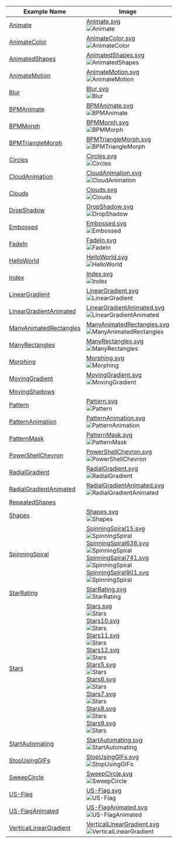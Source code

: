 
|Example Name                                              |Image                                                                                                                                                                                                                                                                                                                                                                                                                                                                                                  |
|----------------------------------------------------------|-------------------------------------------------------------------------------------------------------------------------------------------------------------------------------------------------------------------------------------------------------------------------------------------------------------------------------------------------------------------------------------------------------------------------------------------------------------------------------------------------------|
|[Animate](Animate.PSSVG.ps1)                              |[Animate.svg](Animate.svg)<br/>![Animate](Animate.svg)                                                                                                                                                                                                                                                                                                                                                                                                                                                 |
|[AnimateColor](AnimateColor.PSSVG.ps1)                    |[AnimateColor.svg](AnimateColor.svg)<br/>![AnimateColor](AnimateColor.svg)                                                                                                                                                                                                                                                                                                                                                                                                                             |
|[AnimatedShapes](AnimatedShapes.PSSVG.ps1)                |[AnimatedShapes.svg](AnimatedShapes.svg)<br/>![AnimatedShapes](AnimatedShapes.svg)                                                                                                                                                                                                                                                                                                                                                                                                                     |
|[AnimateMotion](AnimateMotion.PSSVG.ps1)                  |[AnimateMotion.svg](AnimateMotion.svg)<br/>![AnimateMotion](AnimateMotion.svg)                                                                                                                                                                                                                                                                                                                                                                                                                         |
|[Blur](Blur.PSSVG.ps1)                                    |[Blur.svg](Blur.svg)<br/>![Blur](Blur.svg)                                                                                                                                                                                                                                                                                                                                                                                                                                                             |
|[BPMAnimate](BPMAnimate.PSSVG.ps1)                        |[BPMAnimate.svg](BPMAnimate.svg)<br/>![BPMAnimate](BPMAnimate.svg)                                                                                                                                                                                                                                                                                                                                                                                                                                     |
|[BPMMorph](BPMMorph.PSSVG.ps1)                            |[BPMMorph.svg](BPMMorph.svg)<br/>![BPMMorph](BPMMorph.svg)                                                                                                                                                                                                                                                                                                                                                                                                                                             |
|[BPMTriangleMorph](BPMTriangleMorph.PSSVG.ps1)            |[BPMTriangleMorph.svg](BPMTriangleMorph.svg)<br/>![BPMTriangleMorph](BPMTriangleMorph.svg)                                                                                                                                                                                                                                                                                                                                                                                                             |
|[Circles](Circles.PSSVG.ps1)                              |[Circles.svg](Circles.svg)<br/>![Circles](Circles.svg)                                                                                                                                                                                                                                                                                                                                                                                                                                                 |
|[CloudAnimation](CloudAnimation.PSSVG.ps1)                |[CloudAnimation.svg](CloudAnimation.svg)<br/>![CloudAnimation](CloudAnimation.svg)                                                                                                                                                                                                                                                                                                                                                                                                                     |
|[Clouds](Clouds.PSSVG.ps1)                                |[Clouds.svg](Clouds.svg)<br/>![Clouds](Clouds.svg)                                                                                                                                                                                                                                                                                                                                                                                                                                                     |
|[DropShadow](DropShadow.PSSVG.ps1)                        |[DropShadow.svg](DropShadow.svg)<br/>![DropShadow](DropShadow.svg)                                                                                                                                                                                                                                                                                                                                                                                                                                     |
|[Embossed](Embossed.PSSVG.ps1)                            |[Embossed.svg](Embossed.svg)<br/>![Embossed](Embossed.svg)                                                                                                                                                                                                                                                                                                                                                                                                                                             |
|[FadeIn](FadeIn.PSSVG.ps1)                                |[FadeIn.svg](FadeIn.svg)<br/>![FadeIn](FadeIn.svg)                                                                                                                                                                                                                                                                                                                                                                                                                                                     |
|[HelloWorld](HelloWorld.PSSVG.ps1)                        |[HelloWorld.svg](HelloWorld.svg)<br/>![HelloWorld](HelloWorld.svg)                                                                                                                                                                                                                                                                                                                                                                                                                                     |
|[Index](Index.PSSVG.ps1)                                  |[Index.svg](Index.svg)<br/>![Index](Index.svg)                                                                                                                                                                                                                                                                                                                                                                                                                                                         |
|[LinearGradient](LinearGradient.PSSVG.ps1)                |[LinearGradient.svg](LinearGradient.svg)<br/>![LinearGradient](LinearGradient.svg)                                                                                                                                                                                                                                                                                                                                                                                                                     |
|[LinearGradientAnimated](LinearGradientAnimated.PSSVG.ps1)|[LinearGradientAnimated.svg](LinearGradientAnimated.svg)<br/>![LinearGradientAnimated](LinearGradientAnimated.svg)                                                                                                                                                                                                                                                                                                                                                                                     |
|[ManyAnimatedRectangles](ManyAnimatedRectangles.PSSVG.ps1)|[ManyAnimatedRectangles.svg](ManyAnimatedRectangles.svg)<br/>![ManyAnimatedRectangles](ManyAnimatedRectangles.svg)                                                                                                                                                                                                                                                                                                                                                                                     |
|[ManyRectangles](ManyRectangles.PSSVG.ps1)                |[ManyRectangles.svg](ManyRectangles.svg)<br/>![ManyRectangles](ManyRectangles.svg)                                                                                                                                                                                                                                                                                                                                                                                                                     |
|[Morphing](Morphing.PSSVG.ps1)                            |[Morphing.svg](Morphing.svg)<br/>![Morphing](Morphing.svg)                                                                                                                                                                                                                                                                                                                                                                                                                                             |
|[MovingGradient](MovingGradient.PSSVG.ps1)                |[MovingGradient.svg](MovingGradient.svg)<br/>![MovingGradient](MovingGradient.svg)                                                                                                                                                                                                                                                                                                                                                                                                                     |
|[MovingShadows](MovingShadows.PSSVG.ps1)                  |
|[Pattern](Pattern.PSSVG.ps1)                              |[Pattern.svg](Pattern.svg)<br/>![Pattern](Pattern.svg)                                                                                                                                                                                                                                                                                                                                                                                                                                                 |
|[PatternAnimation](PatternAnimation.PSSVG.ps1)            |[PatternAnimation.svg](PatternAnimation.svg)<br/>![PatternAnimation](PatternAnimation.svg)                                                                                                                                                                                                                                                                                                                                                                                                             |
|[PatternMask](PatternMask.PSSVG.ps1)                      |[PatternMask.svg](PatternMask.svg)<br/>![PatternMask](PatternMask.svg)                                                                                                                                                                                                                                                                                                                                                                                                                                 |
|[PowerShellChevron](PowerShellChevron.PSSVG.ps1)          |[PowerShellChevron.svg](PowerShellChevron.svg)<br/>![PowerShellChevron](PowerShellChevron.svg)                                                                                                                                                                                                                                                                                                                                                                                                         |
|[RadialGradient](RadialGradient.PSSVG.ps1)                |[RadialGradient.svg](RadialGradient.svg)<br/>![RadialGradient](RadialGradient.svg)                                                                                                                                                                                                                                                                                                                                                                                                                     |
|[RadialGradientAnimated](RadialGradientAnimated.PSSVG.ps1)|[RadialGradientAnimated.svg](RadialGradientAnimated.svg)<br/>![RadialGradientAnimated](RadialGradientAnimated.svg)                                                                                                                                                                                                                                                                                                                                                                                     |
|[RepeatedShapes](RepeatedShapes.PSSVG.ps1)                |
|[Shapes](Shapes.PSSVG.ps1)                                |[Shapes.svg](Shapes.svg)<br/>![Shapes](Shapes.svg)                                                                                                                                                                                                                                                                                                                                                                                                                                                     |
|[SpinningSpiral](SpinningSpiral.PSSVG.ps1)                |[SpinningSpiral15.svg](SpinningSpiral15.svg)<br/>![SpinningSpiral](SpinningSpiral15.svg)<br/>[SpinningSpiral636.svg](SpinningSpiral636.svg)<br/>![SpinningSpiral](SpinningSpiral636.svg)<br/>[SpinningSpiral741.svg](SpinningSpiral741.svg)<br/>![SpinningSpiral](SpinningSpiral741.svg)<br/>[SpinningSpiral901.svg](SpinningSpiral901.svg)<br/>![SpinningSpiral](SpinningSpiral901.svg)                                                                                                               |
|[StarRating](StarRating.PSSVG.ps1)                        |[StarRating.svg](StarRating.svg)<br/>![StarRating](StarRating.svg)                                                                                                                                                                                                                                                                                                                                                                                                                                     |
|[Stars](Stars.PSSVG.ps1)                                  |[Stars.svg](Stars.svg)<br/>![Stars](Stars.svg)<br/>[Stars10.svg](Stars10.svg)<br/>![Stars](Stars10.svg)<br/>[Stars11.svg](Stars11.svg)<br/>![Stars](Stars11.svg)<br/>[Stars12.svg](Stars12.svg)<br/>![Stars](Stars12.svg)<br/>[Stars5.svg](Stars5.svg)<br/>![Stars](Stars5.svg)<br/>[Stars6.svg](Stars6.svg)<br/>![Stars](Stars6.svg)<br/>[Stars7.svg](Stars7.svg)<br/>![Stars](Stars7.svg)<br/>[Stars8.svg](Stars8.svg)<br/>![Stars](Stars8.svg)<br/>[Stars9.svg](Stars9.svg)<br/>![Stars](Stars9.svg)|
|[StartAutomating](StartAutomating.PSSVG.ps1)              |[StartAutomating.svg](StartAutomating.svg)<br/>![StartAutomating](StartAutomating.svg)                                                                                                                                                                                                                                                                                                                                                                                                                 |
|[StopUsingGIFs](StopUsingGIFs.PSSVG.ps1)                  |[StopUsingGIFs.svg](StopUsingGIFs.svg)<br/>![StopUsingGIFs](StopUsingGIFs.svg)                                                                                                                                                                                                                                                                                                                                                                                                                         |
|[SweepCircle](SweepCircle.PSSVG.ps1)                      |[SweepCircle.svg](SweepCircle.svg)<br/>![SweepCircle](SweepCircle.svg)                                                                                                                                                                                                                                                                                                                                                                                                                                 |
|[US-Flag](US-Flag.PSSVG.ps1)                              |[US-Flag.svg](US-Flag.svg)<br/>![US-Flag](US-Flag.svg)                                                                                                                                                                                                                                                                                                                                                                                                                                                 |
|[US-FlagAnimated](US-FlagAnimated.PSSVG.ps1)              |[US-FlagAnimated.svg](US-FlagAnimated.svg)<br/>![US-FlagAnimated](US-FlagAnimated.svg)                                                                                                                                                                                                                                                                                                                                                                                                                 |
|[VerticalLinearGradient](VerticalLinearGradient.PSSVG.ps1)|[VerticalLinearGradient.svg](VerticalLinearGradient.svg)<br/>![VerticalLinearGradient](VerticalLinearGradient.svg)                                                                                                                                                                                                                                                                                                                                                                                     |



